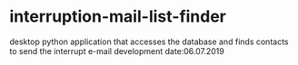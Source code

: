 # interruption-mail-list-finder


desktop python application that accesses the database and finds contacts to send the interrupt e-mail
development date:06.07.2019
